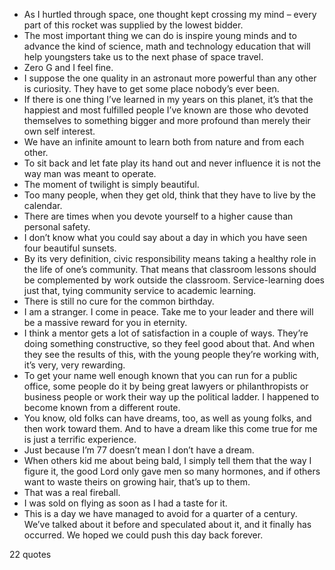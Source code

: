  - As I hurtled through space, one thought kept crossing my mind – every part of this rocket was supplied by the lowest bidder.
 - The most important thing we can do is inspire young minds and to advance the kind of science, math and technology education that will help youngsters take us to the next phase of space travel.
 - Zero G and I feel fine.
 - I suppose the one quality in an astronaut more powerful than any other is curiosity. They have to get some place nobody’s ever been.
 - If there is one thing I’ve learned in my years on this planet, it’s that the happiest and most fulfilled people I’ve known are those who devoted themselves to something bigger and more profound than merely their own self interest.
 - We have an infinite amount to learn both from nature and from each other.
 - To sit back and let fate play its hand out and never influence it is not the way man was meant to operate.
 - The moment of twilight is simply beautiful.
 - Too many people, when they get old, think that they have to live by the calendar.
 - There are times when you devote yourself to a higher cause than personal safety.
 - I don’t know what you could say about a day in which you have seen four beautiful sunsets.
 - By its very definition, civic responsibility means taking a healthy role in the life of one’s community. That means that classroom lessons should be complemented by work outside the classroom. Service-learning does just that, tying community service to academic learning.
 - There is still no cure for the common birthday.
 - I am a stranger. I come in peace. Take me to your leader and there will be a massive reward for you in eternity.
 - I think a mentor gets a lot of satisfaction in a couple of ways. They’re doing something constructive, so they feel good about that. And when they see the results of this, with the young people they’re working with, it’s very, very rewarding.
 - To get your name well enough known that you can run for a public office, some people do it by being great lawyers or philanthropists or business people or work their way up the political ladder. I happened to become known from a different route.
 - You know, old folks can have dreams, too, as well as young folks, and then work toward them. And to have a dream like this come true for me is just a terrific experience.
 - Just because I’m 77 doesn’t mean I don’t have a dream.
 - When others kid me about being bald, I simply tell them that the way I figure it, the good Lord only gave men so many hormones, and if others want to waste theirs on growing hair, that’s up to them.
 - That was a real fireball.
 - I was sold on flying as soon as I had a taste for it.
 - This is a day we have managed to avoid for a quarter of a century. We’ve talked about it before and speculated about it, and it finally has occurred. We hoped we could push this day back forever.

22 quotes